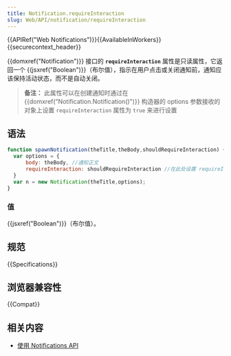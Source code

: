 ```yaml
---
title: Notification.requireInteraction
slug: Web/API/notification/requireInteraction
---
```


{{APIRef("Web Notifications")}}{{AvailableInWorkers}}{{securecontext_header}}

{{domxref("Notification")}} 接口的 **`requireInteraction`** 属性是只读属性，它返回一个 {{jsxref("Boolean")}}（布尔值），指示在用户点击或关闭通知前，通知应该保持活动状态，而不是自动关闭。

> **备注：** 此属性可以在创建通知时通过在 {{domxref("Notification.Notification()")}} 构造器的 options 参数接收的对象上设置 `requireInteraction` 属性为 `true` 来进行设置

## 语法

```js
function spawnNotification(theTitle,theBody,shouldRequireInteraction) {
  var options = {
      body: theBody, //通知正文
      requireInteraction: shouldRequireInteraction //在此处设置 requireInteraction
  }
  var n = new Notification(theTitle,options);
}
```

### 值

{{jsxref("Boolean")}}（布尔值）。

## 规范

{{Specifications}}

## 浏览器兼容性

{{Compat}}

## 相关内容

- [使用 Notifications API](/zh-CN/docs/Web/API/Notifications_API/Using_the_Notifications_API)
